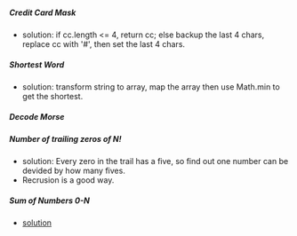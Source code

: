 ##### Credit Card Mask
* solution: if cc.length <= 4, return cc;
			else backup the last 4 chars, replace cc with '#', then set the last 4 chars.  

##### Shortest Word
* solution: transform string to array, map the array then use Math.min to get the shortest.  

##### Decode Morse

##### Number of trailing zeros of N!
* solution: Every zero in the trail has a five, so find out one number can be devided by how many fives.
* Recrusion is a good way.
##### Sum of Numbers 0-N
* [solution](https://www.codewars.com/kata/56e9e4f516bcaa8d4f001763/solutions/javascript)
